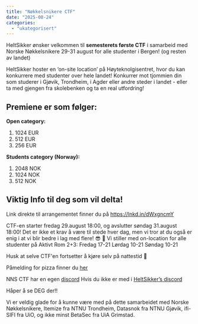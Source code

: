 ```yaml
---
title: "Nøkkelsnikere CTF"
date: "2025-08-24"
categories: 
  - "ukategorisert"
---
```

 
HeltSikker ønsker velkommen til **semesterets første CTF** i samarbeid med Norske Nøkkelsnikere 29-31 august for alle studenter i Bergen! (og resten av landet)

HeltSikker hoster en ‘on-site location’ på Høyteknolgisentret, hvor du kan konkurrere med studenter over hele landet! Konkurrer mot tjommien din som studerer i Gjøvik, Trondheim, i Agder eller andre steder i landet - eller ta med gjengen fra skolebenken og ta en real utfordring!

## Premiene er som følger:
**Open category:**
1. 1024 EUR
2. 512 EUR
3. 256 EUR

**Students category (Norway):**
1. 2048 NOK
2. 1024 NOK
3. 512 NOK

## Viktig Info til deg som vil delta!
Link direkte til arrangementet finner du på https://lnkd.in/dWxgncmY

CTF-en starter fredag 29.august 18:00, og avslutter søndag 31.august 18:00! Det er ikke et krav å være til stede hver dag, men vi tror at du også er enig i at vi blir bedre i lag med flere! 😎 💪 
Vi stiller med on-location for alle studenter på Aktivt Rom 2+3:
Fredag 17-21
Lørdag 10-21
Søndag 10-21

Husk at selve CTF'en fortsetter å kjøre selv på nattestid 🤯 

Påmelding for pizza finner du [her](https://lnkd.in/dGaprpgJ)

NNS CTF har en egen [discord](https://lnkd.in/dde_-ykM)
Hvis du ikke er med i [HeltSikker’s discord](https://lnkd.in/ds_TfgWt)

Håper å se DEG der!!

Vi er veldig glade for å kunne være med på dette samarbeidet med Norske Nøkkelsnikere, Itemize fra NTNU Trondheim, Datasnok fra NTNU Gjøvik, ifi-SIFI fra UiO, og ikke minst BetaSec fra UiA Grimstad.
